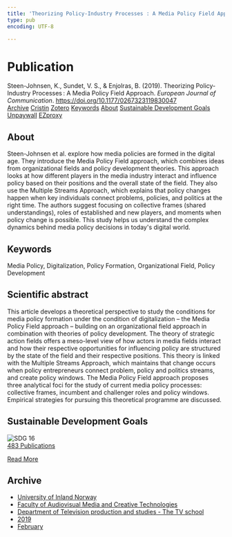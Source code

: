 ```yaml
---
title: 'Theorizing Policy-Industry Processes : A Media Policy Field Approach'
type: pub
encoding: UTF-8

---
```

<h1>Publication</h1>
<article id="csl-bib-container-XNIADRHB" class="csl-bib-container">
  <div class="csl-bib-body"> <div class="csl-entry">Steen-Johnsen, K., Sundet, V. S., &#38; Enjolras, B. (2019). Theorizing Policy-Industry Processes : A Media Policy Field Approach. <i>European Journal of Communication</i>. <a href="https://doi.org/10.1177/0267323119830047">https://doi.org/10.1177/0267323119830047</a></div> </div>
  <div class="csl-bib-buttons">
    <a href="#taxonomy-article-XNIADRHB" alt="archive" class="csl-bib-button">Archive</a>
    <a href="https://app.cristin.no/results/show.jsf?id=1680972" alt="Cristin" class="csl-bib-button">Cristin</a>
    <a href="http://zotero.org/groups/5881554/items/XNIADRHB" alt="Zotero" class="csl-bib-button">Zotero</a>
    <a href="#keywords-article-XNIADRHB" alt="keywords" class="csl-bib-button">Keywords</a>
    <a href="#about-article-XNIADRHB" alt="about_pub" class="csl-bib-button">About</a>
    <a href="#sdg-article-XNIADRHB" alt="sdg" class="csl-bib-button">Sustainable Development Goals</a>
    <a href="https://journals.sagepub.com/doi/pdf/10.1177/0267323119830047" alt="Unpaywall" class="csl-bib-button">Unpaywall</a>
    <a href="https://journals.sagepub.com/doi/pdf/10.1177/0267323119830047" alt="EZproxy" class="csl-bib-button">EZproxy</a>
  </div>
  <div id="csl-bib-meta-container-XNIADRHB"></div>
</article>
<div id="csl-bib-meta-XNIADRHB" class="csl-bib-meta">
  <article id="about-article-XNIADRHB" class="about_pub-article">
    <h1>About</h1>
    Steen-Johnsen et al. explore how media policies are formed in the digital age. They introduce the Media Policy Field approach, which combines ideas from organizational fields and policy development theories. This approach looks at how different players in the media industry interact and influence policy based on their positions and the overall state of the field. They also use the Multiple Streams Approach, which explains that policy changes happen when key individuals connect problems, policies, and politics at the right time. The authors suggest focusing on collective frames (shared understandings), roles of established and new players, and moments when policy change is possible. This study helps us understand the complex dynamics behind media policy decisions in today's digital world.
  </article>
  <article id="keywords-article-XNIADRHB" class="keywords-article">
    <h1>Keywords</h1>
    Media Policy, Digitalization, Policy Formation, Organizational Field, Policy Development
  </article>
  <article id="abstract-article-XNIADRHB" class="abstract-article">
    <h1>Scientific abstract</h1>
    This article develops a theoretical perspective to study the conditions for media policy 
formation under the condition of digitalization – the Media Policy Field approach – building 
on an organizational field approach in combination with theories of policy development. The 
theory of strategic action fields offers a meso-level view of how actors in media fields interact 
and how their respective opportunities for influencing policy are structured by the state 
of the field and their respective positions. This theory is linked with the Multiple Streams 
Approach, which maintains that change occurs when policy entrepreneurs connect problem, 
policy and politics streams, and create policy windows. The Media Policy Field approach 
proposes three analytical foci for the study of current media policy processes: collective 
frames, incumbent and challenger roles and policy windows. Empirical strategies for pursuing 
this theoretical programme are discussed.
  </article>
  <article id="sdg-article-XNIADRHB" class="sdg-article">
    <h1>Sustainable Development Goals</h1>
    <div class="sdg-container"><div id="sdg16" class="sdg">
        <img src="{{< params subfolder >}}images/sdg/sdg16_en.png" class="image" alt="SDG 16">
        <div class="sdg-overlay">
          <a href="{{< params subfolder >}}en/archive/?sdg=16#archive" class="sdg-publication-count"><span>483</span> Publications</a>
          <p><a href="https://sdgs.un.org/goals/goal16" class="sdg-read-more">Read More</a></p>
        </div>
      </div></div>
  </article>
  <article id="taxonomy-article-XNIADRHB" class="taxonomy-article">
    <h1>Archive</h1>
    <ul>
      <li><a href="{{< params subfolder >}}en/archive/?key=3DCRN523">University of Inland Norway</a></li>
      <li><a href="{{< params subfolder >}}en/archive/?key=8XUDF4FD">Faculty of Audiovisual Media and Creative Technologies</a></li>
      <li><a href="{{< params subfolder >}}en/archive/?key=6SLLPJYF">Department of Television production and studies - The TV school</a></li>
      <li><a href="{{< params subfolder >}}en/archive/?key=ZT9P4V3A">2019</a></li>
      <li><a href="{{< params subfolder >}}en/archive/?key=CYG54HFS">February</a></li>
    </ul>
  </article>
</div>
